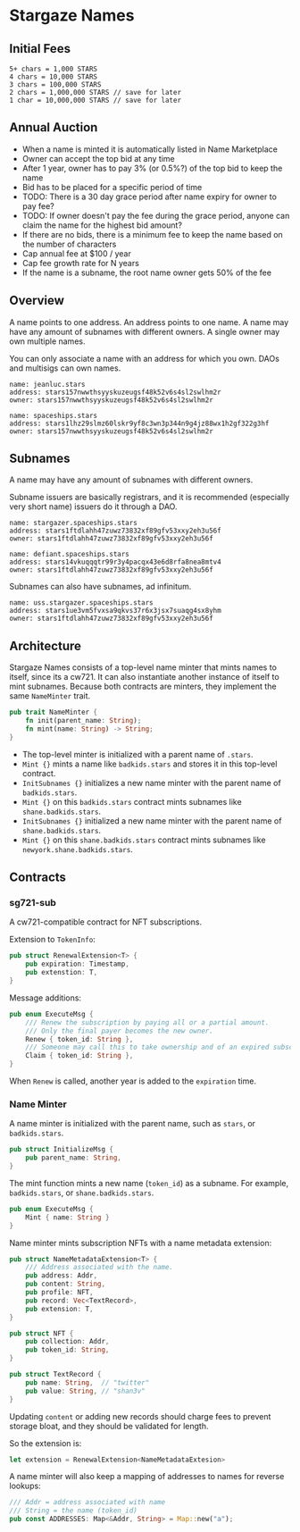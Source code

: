 # Stargaze Names

## Initial Fees

```
5+ chars = 1,000 STARS
4 chars = 10,000 STARS
3 chars = 100,000 STARS
2 chars = 1,000,000 STARS // save for later
1 char = 10,000,000 STARS // save for later
```

## Annual Auction

- When a name is minted it is automatically listed in Name Marketplace
- Owner can accept the top bid at any time
- After 1 year, owner has to pay 3% (or 0.5%?) of the top bid to keep the name
- Bid has to be placed for a specific period of time
- TODO: There is a 30 day grace period after name expiry for owner to pay fee?
- TODO: If owner doesn't pay the fee during the grace period, anyone can claim the name for the highest bid amount?
- If there are no bids, there is a minimum fee to keep the name based on the number of characters
- Cap annual fee at $100 / year
- Cap fee growth rate for N years
- If the name is a subname, the root name owner gets 50% of the fee

## Overview

A name points to one address. An address points to one name. A name may have any amount of subnames with different owners. A single owner may own multiple names.

You can only associate a name with an address for which you own. DAOs and multisigs can own names.

```
name: jeanluc.stars
address: stars157nwwthsyyskuzeugsf48k52v6s4sl2swlhm2r
owner: stars157nwwthsyyskuzeugsf48k52v6s4sl2swlhm2r
```

```
name: spaceships.stars
address: stars1lhz29slmz60lskr9yf8c3wn3p344n9g4jz88wx1h2gf322g3hf
owner: stars157nwwthsyyskuzeugsf48k52v6s4sl2swlhm2r
```

## Subnames

A name may have any amount of subnames with different owners.

Subname issuers are basically registrars, and it is recommended (especially very short name) issuers do it through a DAO.

```
name: stargazer.spaceships.stars
address: stars1ftdlahh47zuwz73832xf89gfv53xxy2eh3u56f
owner: stars1ftdlahh47zuwz73832xf89gfv53xxy2eh3u56f
```

```
name: defiant.spaceships.stars
address: stars14vkuqqqtr99r3y4pacqx43e6d8rfa8nea8mtv4
owner: stars1ftdlahh47zuwz73832xf89gfv53xxy2eh3u56f
```

Subnames can also have subnames, ad infinitum.

```
name: uss.stargazer.spaceships.stars
address: stars1ue3vm5fvxsa9qkvs37r6x3jsx7suaqg4sx8yhm
owner: stars1ftdlahh47zuwz73832xf89gfv53xxy2eh3u56f
```

## Architecture

Stargaze Names consists of a top-level name minter that mints names to itself, since its a cw721. It can also instantiate another instance of itself to mint subnames. Because both contracts are minters, they implement the same `NameMinter` trait.

```rs
pub trait NameMinter {
    fn init(parent_name: String);
    fn mint(name: String) -> String;
}
```

- The top-level minter is initialized with a parent name of `.stars`.
- `Mint {}` mints a name like `badkids.stars` and stores it in this top-level contract.
- `InitSubnames {}` initializes a new name minter with the parent name of `badkids.stars`.
- `Mint {}` on this `badkids.stars` contract mints subnames like `shane.badkids.stars`.
- `InitSubnames {}` initialized a new name minter with the parent name of `shane.badkids.stars`.
- `Mint {}` on this `shane.badkids.stars` contract mints subnames like `newyork.shane.badkids.stars`.

## Contracts

### sg721-sub

A cw721-compatible contract for NFT subscriptions.

Extension to `TokenInfo`:

```rs
pub struct RenewalExtension<T> {
    pub expiration: Timestamp,
    pub extenstion: T,
}
```

Message additions:

```rs
pub enum ExecuteMsg {
    /// Renew the subscription by paying all or a partial amount.
    /// Only the final payer becomes the new owner.
    Renew { token_id: String },
    /// Someone may call this to take ownership and of an expired subscription
    Claim { token_id: String },
}
```

When `Renew` is called, another year is added to the `expiration` time.

### Name Minter

A name minter is initialized with the parent name, such as `stars`, or `badkids.stars`.

```rs
pub struct InitializeMsg {
    pub parent_name: String,
}
```

The mint function mints a new name (`token_id`) as a subname. For example, `badkids.stars`, or `shane.badkids.stars`.

```rs
pub enum ExecuteMsg {
    Mint { name: String }
}
```

Name minter mints subscription NFTs with a name metadata extension:

```rs
pub struct NameMetadataExtension<T> {
    /// Address associated with the name.
    pub address: Addr,
    pub content: String,
    pub profile: NFT,
    pub record: Vec<TextRecord>,
    pub extension: T,
}

pub struct NFT {
    pub collection: Addr,
    pub token_id: String,
}

pub struct TextRecord {
    pub name: String,  // "twitter"
    pub value: String, // "shan3v"
}
```

Updating `content` or adding new records should charge fees to prevent storage bloat, and they should be validated for length.

So the extension is:

```rs
let extension = RenewalExtension<NameMetadataExtesion>
```

A name minter will also keep a mapping of addresses to names for reverse lookups:

```rs
/// Addr = address associated with name
/// String = the name (token_id)
pub const ADDRESSES: Map<&Addr, String> = Map::new("a");
```

